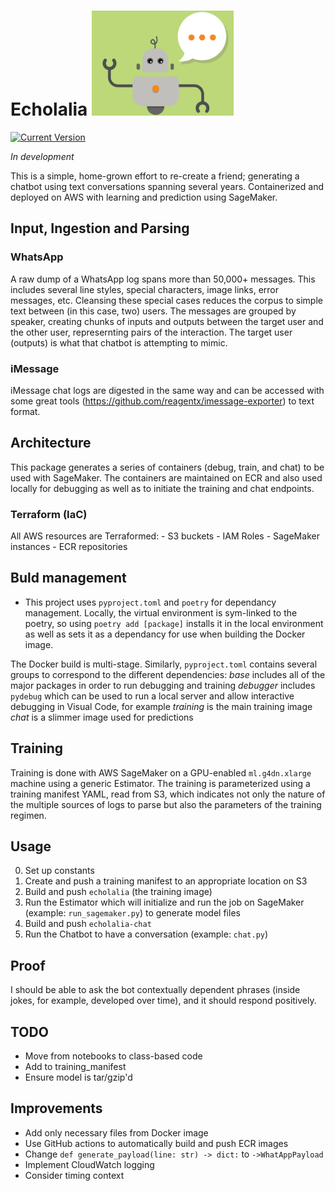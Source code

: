 Echolalia
![image](images/chatbot.png)
============
[![Current Version](https://img.shields.io/badge/version-0.9-green.svg)](github.com/mypolopony/echolalia) 

_In development_

This is a simple, home-grown effort to re-create a friend; generating a chatbot using text conversations spanning several years. Containerized and deployed on AWS with learning and prediction using SageMaker.

## Input, Ingestion and Parsing

### WhatsApp
A raw dump of a WhatsApp log spans more than 50,000+ messages. This includes several line styles, special characters, image links, error messages, etc. Cleansing these special cases reduces the corpus to simple text between (in this case, two) users. The messages are grouped by speaker, creating chunks of inputs and outputs between the target user and the other user, represernting pairs of the interaction. The target user (outputs) is what that chatbot is attempting to mimic. 

### iMessage
iMessage chat logs are digested in the same way and can be accessed with some great tools (https://github.com/reagentx/imessage-exporter) to text format. 

## Architecture
This package generates a series of containers (debug, train, and chat) to be used with SageMaker. The containers are maintained on ECR and also used locally for debugging as well as to initiate the training and chat endpoints. 

### Terraform (IaC)
All AWS resources are Terraformed:
    - S3 buckets
    - IAM Roles
    - SageMaker instances
    - ECR repositories

## Buld management
- This project uses `pyproject.toml` and `poetry` for dependancy management. Locally, the virtual environment is sym-linked to the poetry, so using `poetry add [package]` installs it in the local environment as well as sets it as a dependancy for use when building the Docker image.

The Docker build is multi-stage. Similarly, `pyproject.toml` contains several groups to correspond to the different dependencies:
_base_ includes all of the major packages in order to run debugging and training
_debugger_ includes `pydebug` which can be used to run a local server and allow interactive debugging in Visual Code, for example
_training_ is the main training image
_chat_ is a slimmer image used for predictions


## Training
Training is done with AWS SageMaker on a GPU-enabled `ml.g4dn.xlarge` machine using a generic Estimator. The training is parameterized using a training manifest YAML, read from S3, which indicates not only the nature of the multiple sources of logs to parse but also the parameters of the training regimen. 

## Usage
0. Set up constants
1. Create and push a training manifest to an appropriate location on S3
2. Build and push `echolalia` (the training image)
3. Run the Estimator which will initialize and run the job on SageMaker (example: `run_sagemaker.py`) to generate model files
4. Build and push `echolalia-chat` 
5. Run the Chatbot to have a conversation (example: `chat.py`)

## Proof
I should be able to ask the bot contextually dependent phrases (inside jokes, for example, developed over time), and it should respond positively.

## TODO
- Move from notebooks to class-based code
- Add to training_manifest
- Ensure model is tar/gzip'd

## Improvements
- Add only necessary files from Docker image
- Use GitHub actions to automatically build and push ECR images
- Change `def generate_payload(line: str) -> dict:` to `->WhatAppPayload`
- Implement CloudWatch logging
- Consider timing context